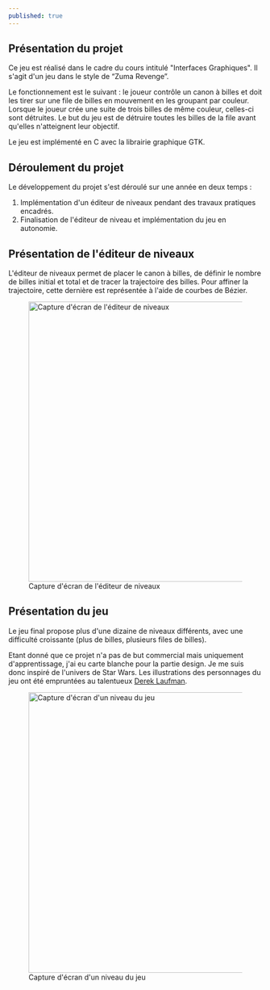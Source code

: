 ```yaml
---
published: true
---
```


## Présentation du projet
Ce jeu est réalisé dans le cadre du cours intitulé "Interfaces Graphiques". Il s'agit d'un jeu dans le style de “Zuma Revenge”. 

Le fonctionnement est le suivant&nbsp;: le joueur contrôle un canon à billes et doit les tirer sur une file de billes en mouvement en les groupant par couleur. Lorsque le joueur crée une suite de trois billes de même couleur, celles-ci sont détruites. Le but du jeu est de détruire toutes les billes de la file avant qu'elles n'atteignent leur objectif.

Le jeu est implémenté en C avec la librairie graphique GTK.

## Déroulement du projet
Le développement du projet s'est déroulé sur une année en deux temps&nbsp;:
1. Implémentation d'un éditeur de niveaux pendant des travaux pratiques encadrés.
2. Finalisation de l'éditeur de niveau et implémentation du jeu en autonomie.

## Présentation de l'éditeur de niveaux
L'éditeur de niveaux permet de placer le canon à billes, de définir le nombre de billes initial et total et de tracer la trajectoire des billes. Pour affiner la trajectoire, cette dernière est représentée à l'aide de courbes de Bézier.

<div class="is-flex is-justify-content-center">
<figure>
  <img src="/assets/content/projects/marble-wars_2.png" 
        alt="Capture d'écran de l'éditeur de niveaux" width="1063" height="555">
  <figcaption>Capture d'écran de l'éditeur de niveaux</figcaption>
</figure>
</div>

## Présentation du jeu
Le jeu final propose plus d'une dizaine de niveaux différents, avec une difficulté croissante (plus de billes, plusieurs files de billes).

Etant donné que ce projet n'a pas de but commercial mais uniquement d'apprentissage, j'ai eu carte blanche pour la partie design. Je me suis donc inspiré de l'univers de Star Wars. Les illustrations des personnages du jeu ont été empruntées au talentueux [Derek Laufman](https://www.dereklaufman.com/).

<div class="is-flex is-justify-content-center">
<figure>
  <img src="/assets/content/projects/marble-wars_1.png" 
        alt="Capture d'écran d'un niveau du jeu" width="799" height="556">
  <figcaption>Capture d'écran d'un niveau du jeu</figcaption>
</figure>
</div>
